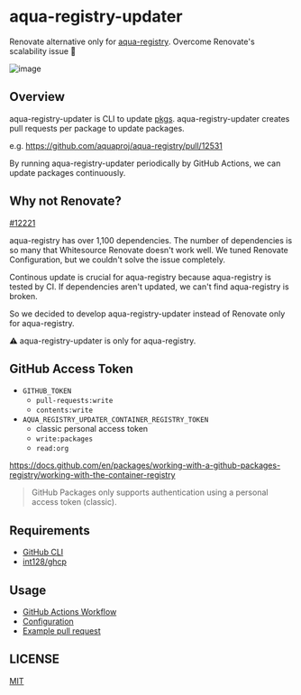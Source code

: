 # aqua-registry-updater

Renovate alternative only for [aqua-registry](https://github.com/aquaproj/aqua-registry). Overcome Renovate's scalability issue :rocket:

![image](https://github.com/aquaproj/aqua-registry-updater/assets/13323303/104e8553-8203-41f6-b42e-c44db0ce5be3)

## Overview

aqua-registry-updater is CLI to update [pkgs](https://github.com/aquaproj/aqua-registry/tree/main/pkgs).
aqua-registry-updater creates pull requests per package to update packages.

e.g. https://github.com/aquaproj/aqua-registry/pull/12531

By running aqua-registry-updater periodically by GitHub Actions, we can update packages continuously.

## Why not Renovate?

[#12221](https://github.com/aquaproj/aqua-registry/issues/12221)

aqua-registry has over 1,100 dependencies.
The number of dependencies is so many that Whitesource Renovate doesn't work well.
We tuned Renovate Configuration, but we couldn't solve the issue completely.

Continous update is crucial for aqua-registry because aqua-registry is tested by CI.
If dependencies aren't updated, we can't find aqua-registry is broken.

So we decided to develop aqua-registry-updater instead of Renovate only for aqua-registry.

:warning: aqua-registry-updater is only for aqua-registry.

## GitHub Access Token

- `GITHUB_TOKEN`
  - `pull-requests:write`
  - `contents:write`
- `AQUA_REGISTRY_UPDATER_CONTAINER_REGISTRY_TOKEN`
  - classic personal access token
  - `write:packages`
  - `read:org`

https://docs.github.com/en/packages/working-with-a-github-packages-registry/working-with-the-container-registry

> GitHub Packages only supports authentication using a personal access token (classic).

## Requirements

- [GitHub CLI](https://cli.github.com/)
- [int128/ghcp](https://github.com/int128/ghcp)

## Usage

- [GitHub Actions Workflow](https://github.com/aquaproj/aqua-registry/blob/main/.github/workflows/update.yaml)
- [Configuration](https://github.com/aquaproj/aqua-registry/blob/main/aqua-registry-updater.yaml)
- [Example pull request](https://github.com/aquaproj/aqua-registry/pull/12531)

## LICENSE

[MIT](LICENSE)
